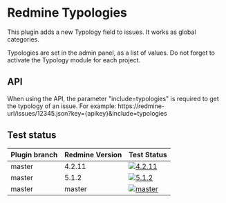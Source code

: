 Redmine Typologies
===================

This plugin adds a new Typology field to issues.
It works as global categories.

Typologies are set in the admin panel, as a list of values.
Do not forget to activate the Typology module for each project.

## API

When using the API, the parameter "include=typologies" is required to get the typology of an issue.
For example:
https://redmine-url/issues/12345.json?key={apikey}&include=typologies

## Test status

| Plugin branch | Redmine Version | Test Status       |
|---------------|-----------------|-------------------|
| master        | 4.2.11          | [![4.2.11][1]][5] |
| master        | 5.1.2           | [![5.1.2][2]][5]  |
| master        | master          | [![master][4]][5] |

[1]: https://github.com/nanego/redmine_typologies/actions/workflows/4_2_11.yml/badge.svg
[2]: https://github.com/nanego/redmine_typologies/actions/workflows/5_1_2.yml/badge.svg
[4]: https://github.com/nanego/redmine_typologies/actions/workflows/master.yml/badge.svg
[5]: https://github.com/nanego/redmine_typologies/actions
